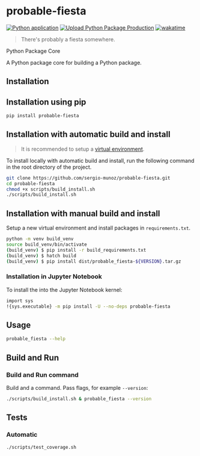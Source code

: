 # probable-fiesta

[![Python application](https://github.com/sergio-munoz/probable-fiesta/actions/workflows/python_app.yml/badge.svg)](https://github.com/sergio-munoz/probable-fiesta/actions/workflows/python_app.yml) [![Upload Python Package Production](https://github.com/sergio-munoz/probable-fiesta/actions/workflows/python_publish.yml/badge.svg)](https://github.com/sergio-munoz/probable-fiesta/actions/workflows/python_publish.yml) [![wakatime](https://wakatime.com/badge/user/1e0e8b49-a94f-431f-8ca2-93081dfb4c8b/project/0dca8cc1-046e-4345-a174-50d11cad482b.svg)](https://wakatime.com/badge/user/1e0e8b49-a94f-431f-8ca2-93081dfb4c8b/project/0dca8cc1-046e-4345-a174-50d11cad482b)

> There's probably a fiesta somewhere.

Python Package Core 

A Python package core for building a Python package.

## Installation

## Installation using pip


```bash
pip install probable-fiesta
```

## Installation with automatic build and install


> It is recommended to setup a [virtual environment](https://docs.python.org/3/library/venv.html).

To install locally with automatic build and install, run the following command in the root directory of the project.

```bash
git clone https://github.com/sergio-munoz/probable-fiesta.git
cd probable-fiesta
chmod +x scripts/build_install.sh
./scripts/build_install.sh
```

## Installation with manual build and install

Setup a new virtual environment and install packages in `requirements.txt`.

```bash
python -m venv build_venv
source build_venv/bin/activate
(build_venv) $ pip install -r build_requirements.txt
(build_venv) $ hatch build
(build_venv) $ pip install dist/probable_fiesta-${VERSION}.tar.gz
```

### Installation in Jupyter Notebook

To install the into the Jupyter Notebook kernel:

```bash
import sys
!{sys.executable} -m pip install -U --no-deps probable-fiesta
```

## Usage

```bash
probable_fiesta --help
```

## Build and Run

### Build and Run command

Build and a command. Pass flags, for example `--version`:

```bash
./scripts/build_install.sh & probable_fiesta --version
```

## Tests

### Automatic

```bash
./scripts/test_coverage.sh
```
